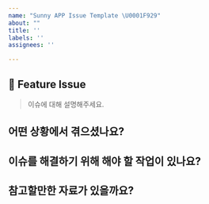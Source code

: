 ```yaml
---
name: "Sunny APP Issue Template \U0001F929"
about: ""
title: ''
labels: ''
assignees: ''

---
```


## 📌 Feature Issue
> 이슈에 대해 설명해주세요.

## 어떤 상황에서 겪으셨나요?

## 이슈를 해결하기 위해 해야 할 작업이 있나요?

## 참고할만한 자료가 있을까요?
